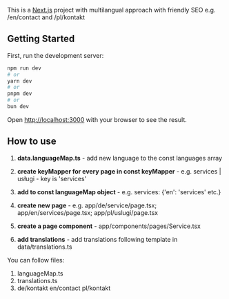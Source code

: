 This is a [Next.js](https://nextjs.org) project with multilangual approach with friendly SEO e.g. /en/contact and /pl/kontakt

## Getting Started

First, run the development server:

```bash
npm run dev
# or
yarn dev
# or
pnpm dev
# or
bun dev
```

Open [http://localhost:3000](http://localhost:3000) with your browser to see the result.

## How to use
1. **data.languageMap.ts** - add new language to the const languages array
2. **create keyMapper for every page  in const keyMapper** - e.g. services | usługi - key is 'services'
3. **add to const languageMap object** - e.g. services: {'en': 'services' etc.}

4. **create new page** - e.g. app/de/service/page.tsx; app/en/services/page.tsx; app/pl/uslugi/page.tsx

5. **create a page component** - app/components/pages/Service.tsx

6. **add translations** - add translations following template in data/translations.ts

You can follow files:
1. languageMap.ts
2. translations.ts
3. de/kontakt en/contact pl/kontakt
